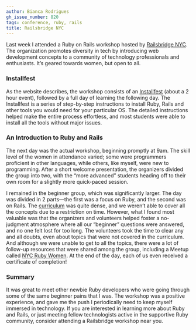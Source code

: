 ```yaml
---
author: Bianca Rodrigues
gh_issue_number: 820
tags: conference, ruby, rails
title: Railsbridge NYC
---
```




Last week I attended a Ruby on Rails workshop hosted by [Railsbridge NYC](https://web.archive.org/web/20130506103440/http://workshops.railsbridge.org/). The organization promotes diversity in tech by introducing web development concepts to a community of technology professionals and enthusiasts. It’s geared towards women, but open to all.

### Installfest

As the website describes, the workshop consists of an [Installfest](http://installfest.railsbridge.org/installfest/installfest) (about a 2 hour event), followed by a full day of learning the following day. The Installfest is a series of step-by-step instructions to install Ruby, Rails and other tools you would need for your particular OS. The detailed instructions helped make the entire process effortless, and most students were able to install all the tools without major issues.

### An Introduction to Ruby and Rails

The next day was the actual workshop, beginning promptly at 9am. The skill level of the women in attendance varied; some were programmers proficient in other languages, while others, like myself, were new to programming. After a short welcome presentation, the organizers divided the group into two, with the “more advanced” students heading off to their own room for a slightly more quick-paced session.

I remained in the beginner group, which was significantly larger. The day was divided in 2 parts—the first was a focus on Ruby, and the second was on Rails. The [curriculum](http://curriculum.railsbridge.org) was quite dense, and we weren’t able to cover all the concepts due to a restriction on time. However, what I found most valuable was that the organizers and volunteers helped foster a no-judgment atmosphere where all our “beginner” questions were answered, and no one felt lost for too long. The volunteers took the time to clear any and all doubts, even about topics that were not covered in the curriculum. And although we were unable to get to all the topics, there were a lot of follow-up resources that were shared among the group, including a Meetup called [NYC Ruby Women](https://www.meetup.com/NYC-Ruby-Women/). At the end of the day, each of us even received a certificate of completion!

### Summary

It was great to meet other newbie Ruby developers who were going through some of the same beginner pains that I was. The workshop was a positive experience, and gave me the push I periodically need to keep myself immersed in technology. If you are interested in learning more about Ruby and Rails, or just meeting fellow technologists active in the supportive Ruby community, consider attending a Railsbridge workshop near you.


